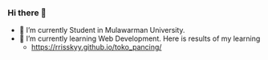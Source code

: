 ### Hi there 👋


- 🔭 I’m currently Student in Mulawarman University.
- 🌱 I’m currently learning Web Development.
       Here is results of my learning
     - https://rrisskyy.github.io/toko_pancing/
